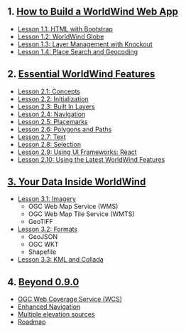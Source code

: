 ## 1. [How to Build a WorldWind Web App](https://emxsys.github.io/worldwind-web-app-tutorial/)
* [Lesson 1.1: HTML with Bootstrap](https://emxsys.github.io/worldwind-web-app-tutorial/lesson-1.html)
* [Lesson 1.2: WorldWind Globe](https://emxsys.github.io/worldwind-web-app-tutorial/lesson-2.html)
* [Lesson 1.3: Layer Management with Knockout](https://emxsys.github.io/worldwind-web-app-tutorial/lesson-3.html)
* [Lesson 1.4: Place Search and Geocoding](https://emxsys.github.io/worldwind-web-app-tutorial/lesson-4.html)

## 2. [Essential WorldWind Features](sections/2/)
* [Lesson 2.1: Concepts](concepts.html)
* [Lesson 2.2: Initialization](initialization.html)
* [Lesson 2.3: Built In Layers](built-in-layers.html)
* [Lesson 2.4: Navigation](navigation.html)
* [Lesson 2.5: Placemarks](placemarks.html)
* [Lesson 2.6: Polygons and Paths](shapes.html)
* [Lesson 2.7: Text](text.html)
* [Lesson 2.8: Selection](selection.html)
* [Lesson 2.9: Using UI Frameworks: React](react.html)
* [Lesson 2.10: Using the Latest WorldWind Features](develop.html)

## [3. Your Data Inside WorldWind](sections/3/)
* [Lesson 3.1: Imagery](sections/3/imagery.html)
   * OGC Web Map Service (WMS)
   * OGC Web Map Tile Service (WMTS)
   * GeoTIFF
* [Lesson 3.2: Formats](sections/3/formats.html)
   * GeoJSON
   * OGC WKT 
   * Shapefile
* [Lesson 3.3: KML and Collada](sections/3/kml-collada.html)
 
## 4. [Beyond 0.9.0](sections/4/)
* [OGC Web Coverage Service (WCS)](sections/4/wcs.html)
* [Enhanced Navigation](sections/4/navigation.html)
* [Multiple elevation sources](sections/4/elevations.html)
* [Roadmap](https://worldwind.arc.nasa.gov/blog/roadmap/)
